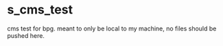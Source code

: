 s_cms_test
==========

cms test for bpg. meant to only be local to my machine, no files should be pushed here.
